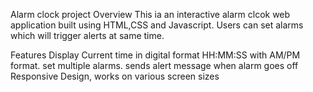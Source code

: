 Alarm clock project 
Overview 
This ia an interactive alarm clcok web application built using HTML,CSS and Javascript. Users can set alarms which will trigger alerts at same time.

Features
Display Current time in digital format HH:MM:SS with AM/PM format.
set multiple alarms.
sends alert message when alarm goes off
Responsive Design, works on various screen sizes
